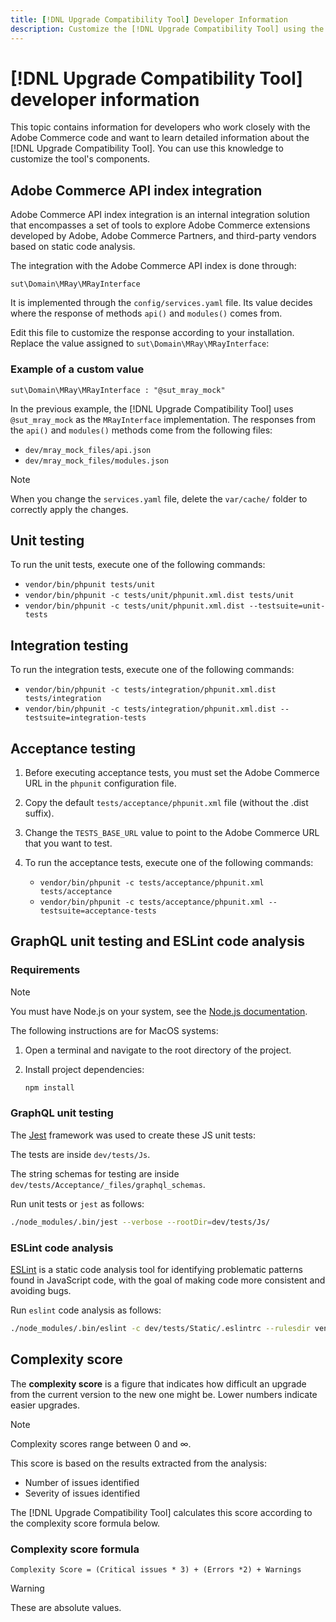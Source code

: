 ```yaml
---
title: [!DNL Upgrade Compatibility Tool] Developer Information
description: Customize the [!DNL Upgrade Compatibility Tool] using the API index integration.
---
```


# [!DNL Upgrade Compatibility Tool] developer information

This topic contains information for developers who work closely with the Adobe Commerce code and want to learn detailed information about the [!DNL Upgrade Compatibility Tool]. You can use this knowledge to customize the tool's components.

## Adobe Commerce API index integration

Adobe Commerce API index integration is an internal integration solution that encompasses a set of tools to explore Adobe Commerce extensions developed by Adobe, Adobe Commerce Partners, and third-party vendors based on static code analysis.

The integration with the Adobe Commerce API index is done through:

`sut\Domain\MRay\MRayInterface`

It is implemented through the `config/services.yaml` file. Its value decides where the response of methods `api()` and `modules()` comes from.

Edit this file to customize the response according to your installation. Replace the value assigned to `sut\Domain\MRay\MRayInterface`:

### Example of a custom value

`sut\Domain\MRay\MRayInterface : "@sut_mray_mock"`

In the previous example, the [!DNL Upgrade Compatibility Tool] uses `@sut_mray_mock` as the `MRayInterface` implementation. The responses from the `api()` and `modules()` methods come from the following files:

- `dev/mray_mock_files/api.json`
- `dev/mray_mock_files/modules.json`

>[!NOTE]
>
>When you change the `services.yaml` file, delete the `var/cache/` folder to correctly apply the changes.

## Unit testing

To run the unit tests, execute one of the following commands:

- `vendor/bin/phpunit tests/unit`
- `vendor/bin/phpunit -c tests/unit/phpunit.xml.dist tests/unit`
- `vendor/bin/phpunit -c tests/unit/phpunit.xml.dist --testsuite=unit-tests`

## Integration testing

To run the integration tests, execute one of the following commands:

- `vendor/bin/phpunit -c tests/integration/phpunit.xml.dist tests/integration`
- `vendor/bin/phpunit -c tests/integration/phpunit.xml.dist --testsuite=integration-tests`

## Acceptance testing

1. Before executing acceptance tests, you must set the Adobe Commerce URL in the `phpunit` configuration file.
1. Copy the default `tests/acceptance/phpunit.xml` file (without the .dist suffix).
1. Change the `TESTS_BASE_URL` value to point to the Adobe Commerce URL that you want to test.
1. To run the acceptance tests, execute one of the following commands:

   - `vendor/bin/phpunit -c tests/acceptance/phpunit.xml tests/acceptance`
   - `vendor/bin/phpunit -c tests/acceptance/phpunit.xml --testsuite=acceptance-tests`

## GraphQL unit testing and ESLint code analysis

### Requirements

>[!NOTE]
>
>You must have Node.js on your system, see the [Node.js documentation](https://nodejs.dev/learn/how-to-install-nodejs).

The following instructions are for MacOS systems:

1. Open a terminal and navigate to the root directory of the project.
1. Install project dependencies:

   ```bash
   npm install
   ```

### GraphQL unit testing

The [Jest](https://jestjs.io/docs/getting-started) framework was used to create these JS unit tests:

The tests are inside `dev/tests/Js`.

The string schemas for testing are inside `dev/tests/Acceptance/_files/graphql_schemas`.

Run unit tests or `jest` as follows:

```bash
./node_modules/.bin/jest --verbose --rootDir=dev/tests/Js/
```

### ESLint code analysis

[ESLint](https://eslint.org/docs/user-guide/getting-started) is a static code analysis tool for identifying problematic patterns found in JavaScript code, with the goal of making code more consistent and avoiding bugs.

Run `eslint` code analysis as follows:

```bash
./node_modules/.bin/eslint -c dev/tests/Static/.eslintrc --rulesdir vendor/magento/magento-coding-standard/eslint/rules path/to/analyse
```

## Complexity score

The **complexity score** is a figure that indicates how difficult an upgrade from the current version to the new one might be. Lower numbers indicate easier upgrades.

>[!NOTE]
>
>Complexity scores range between 0 and ∞.

This score is based on the results extracted from the analysis:

- Number of issues identified
- Severity of issues identified

The [!DNL Upgrade Compatibility Tool] calculates this score according to the complexity score formula below.

### Complexity score formula

`Complexity Score = (Critical issues * 3) + (Errors *2) + Warnings`

>[!WARNING]
>
>These are absolute values.
